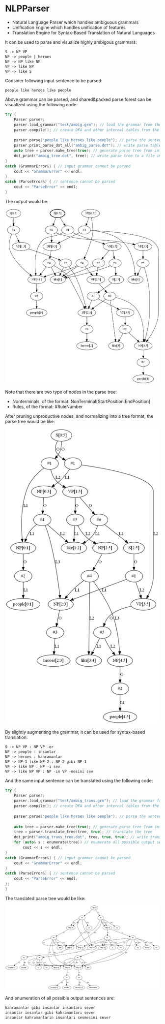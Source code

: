 # NLPParser
* Natural Language Parser which handles ambiguous grammars
* Unification Engine which handles unification of features
* Translation Engine for Syntax-Based Translation of Natural Languages

It can be used to parse and visualize highly ambigous grammars:
```
S -> NP VP
NP -> people | heroes
NP -> NP like NP
VP -> like NP
VP -> like S
```
Consider following input sentence to be parsed:
```
people like heroes like people
```
Above grammar can be parsed, and shared&packed parse forest can be visualized using the following code: 
```cpp
try {
	Parser parser;
	parser.load_grammar("test/ambig.grm"); // load the grammar from the file
	parser.compile(); // create DFA and other internal tables from the grammar

	parser.parse("people like heroes like people"); // parse the sentence
	parser.print_parse_dot_all("ambig_parse.dot"); // write parse tables to a file in a GraphViz format
	auto tree = parser.make_tree(true); // generate parse tree from internal tables
	dot_print("ambig_tree.dot", tree); // write parse tree to a file in a GraphViz format
}
catch (GrammarError&) { // input grammar cannot be parsed
	cout << "GrammarError" << endl;
}
catch (ParseError&) { // sentence cannot be parsed
	cout << "ParseError" << endl;
}
```
The output would be:

![Parse Tree](ambig_parse.png)

Note that there are two type of nodes in the parse tree:
* Nonterminals, of the format: NonTerminal[StartPosition:EndPosition]
* Rules, of the format: #RuleNumber

After pruning unproductive nodes, and normalizing into a tree format, the parse tree would be like:

![Parse Tree](ambig_tree.png)

By slightly augmenting the grammar, it can be used for syntax-based translation:
```
S -> NP VP : NP VP -er
NP -> people : insanlar
NP -> heroes : kahramanlar
NP -> NP-1 like NP-2 : NP-2 gibi NP-1 
VP -> like NP : NP -ı sev
VP -> like NP VP : NP -ın VP -mesini sev
```
And the same input sentence can be translated using the following code:
```cpp
try {
	Parser parser;
	parser.load_grammar("test/ambig_trans.grm"); // load the grammar from the file
	parser.compile(); // create DFA and other internal tables from the grammar

	parser.parse("people like heroes like people"); // parse the sentence

	auto tree = parser.make_tree(true); // generate parse tree from internal tables
	tree = parser.translate_tree(tree, true); // translate the tree
	dot_print("ambig_trans_tree.dot", tree, true, true); // write translated parse tree to a file in a GraphViz format
	for (auto& s : enumerate(tree)) // enumerate all possible output sentences
		cout << s << endl;
}
catch (GrammarError&) { // input grammar cannot be parsed
	cout << "GrammarError" << endl;
}
catch (ParseError&) { // sentence cannot be parsed
	cout << "ParseError" << endl;
};
}
```
The translated parse tree would be like:

![Parse Tree](ambig_trans_tree.png)

And enumeration of all possible output sentences are:
```
kahramanlar gibi insanlar insanları sever
insanlar insanlar gibi kahramanları sever
insanlar kahramanların insanları sevmesini sever
```

